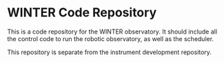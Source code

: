 # WINTER Code Repository

This is a code repository for the WINTER observatory. It should include all the control code to run the robotic observatory, as well as the scheduler.

This repository is separate from the instrument development repository.
